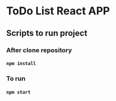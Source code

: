 # ToDo List React APP

## Scripts to run project 

### After clone repository 
#### `npm install`

###  To run 
#### `npm start`
